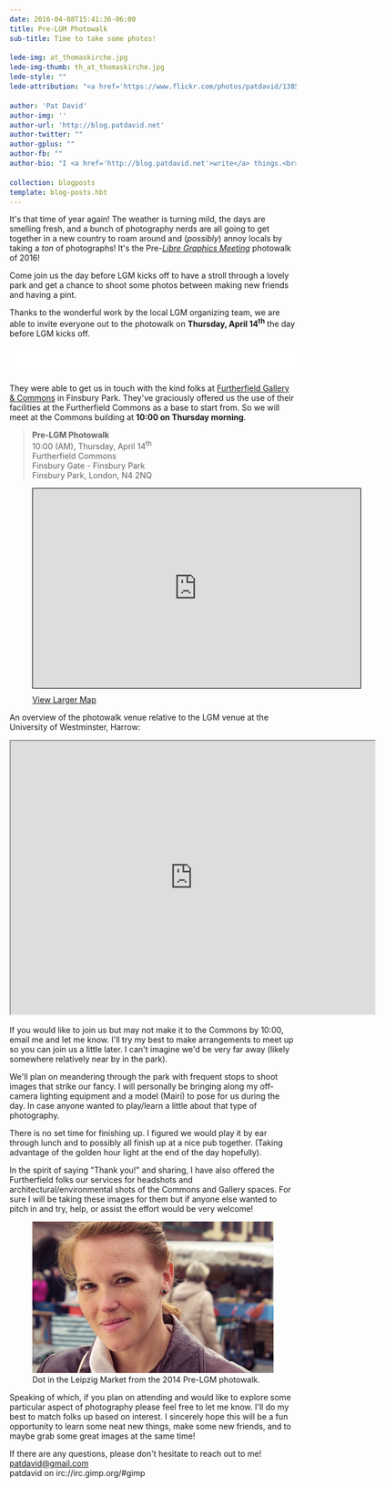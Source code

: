 ```yaml
---
date: 2016-04-08T15:41:36-06:00
title: Pre-LGM Photowalk
sub-title: Time to take some photos!

lede-img: at_thomaskirche.jpg
lede-img-thumb: th_at_thomaskirche.jpg
lede-style: ""
lede-attribution: "<a href='https://www.flickr.com/photos/patdavid/13855619523'>At Thomaskirche</a> by Pat David <span class='cc'><a href='https://creativecommons.org/licenses/by-sa/2.0/'>cba</a></span>"

author: 'Pat David'
author-img: ''
author-url: 'http://blog.patdavid.net'
author-twitter: ""
author-gplus: ""
author-fb: ""
author-bio: "I <a href='http://blog.patdavid.net'>write</a> things.<br>I <a href='http://www.flickr.com/photos/patdavid'>photograph</a> things.<br>Sometimes they <a href='https://pixls.us'>meet</a>."

collection: blogposts 
template: blog-posts.hbt
---
```


It's that time of year again!  The weather is turning mild, the days are smelling fresh, and a bunch of photography nerds are all going to get together in a new country to roam around and (_possibly_) annoy locals by taking a _ton_ of photographs! It's the Pre-[_Libre Graphics Meeting_][lgm2016] photowalk of 2016!

[lgm2016]: http://www.libregraphicsmeeting.org/2016/

Come join us the day before LGM kicks off to have a stroll through a lovely park and get a chance to shoot some photos between making new friends and having a pint. 

<!-- more -->

Thanks to the wonderful work by the local LGM organizing team, we are able to invite everyone out to the photowalk on **Thursday, April 14<sup>th</sup>** the day before LGM kicks off.

<a href='http://www.furtherfield.org/gallery/about'>
<img src='furtherfield_header.png' alt='Furtherfield Logo' style='background-color: #D3DBD5;'>
</a>

They were able to get us in touch with the kind folks at [Furtherfield Gallery & Commons][furtherfield] in Finsbury Park.  They've graciously offered us the use of their facilities at the Furtherfield Commons as a base to start from.  So we will meet at the Commons building at **10:00 on Thursday morning**.

[furtherfield]: http://www.furtherfield.org/gallery/visit

> __Pre-LGM Photowalk__  
> 10:00 (AM), Thursday, April 14<sup>th</sup>  
> Furtherfield Commons  
> Finsbury Gate - Finsbury Park  
> Finsbury Park, London, N4 2NQ

<figure>
<iframe width="576" height="350" frameborder="0" scrolling="no" marginheight="0" marginwidth="0" src="http://www.openstreetmap.org/export/embed.html?bbox=-0.10637909173965454%2C51.56489127967849%2C-0.1036781072616577%2C51.566525239509325&amp;layer=mapnik&amp;marker=51.56570826693375%2C-0.10502859950065613" style="border: 1px solid black"></iframe>
<figcaption style='margin-top: 0.5rem;'>
<a href="http://www.openstreetmap.org/?mlat=51.56571&amp;mlon=-0.10503#map=19/51.56571/-0.10503">View Larger Map</a>
</figcaption>
</figure>

An overview of the photowalk venue relative to the LGM venue at the University of Westminster, Harrow:

<iframe src="https://www.google.com/maps/d/embed?mid=zYKepeQNftPo.koxL6CFw1nPk" width="640" height="480"></iframe>

If you would like to join us but may not make it to the Commons by 10:00, email me and let me know.  I'll try my best to make arrangements to meet up so you can join us a little later.  I can't imagine we'd be very far away (likely somewhere relatively near by in the park).

We'll plan on meandering through the park with frequent stops to shoot images that strike our fancy.  I will personally be bringing along my off-camera lighting equipment and a model (Mairi) to pose for us during the day.  In case anyone wanted to play/learn a little about that type of photography.

There is no set time for finishing up.  I figured we would play it by ear through lunch and to possibly all finish up at a nice pub together. (Taking advantage of the golden hour light at the end of the day hopefully).

In the spirit of saying "Thank you!" and sharing, I have also offered the Furtherfield folks our services for headshots and architectural/environmental shots of the Commons and Gallery spaces.  For sure I will be taking these images for them but if anyone else wanted to pitch in and try, help, or assist the effort would be very welcome!

<figure>
<img src='dot-leipzig-market.jpg' alt='Dot in the Leipzig Market, 2014'>
<figcaption>
Dot in the Leipzig Market from the 2014 Pre-LGM photowalk.
</figcaption>
</figure>

Speaking of which, if you plan on attending and would like to explore some particular aspect of photography please feel free to let me know.  I'll do my best to match folks up based on interest.  I sincerely hope this will be a fun opportunity to learn some neat new things, make some new friends, and to maybe grab some great images at the same time!

If there are any questions, please don't hesitate to reach out to me!  
<patdavid@gmail.com>  
patdavid on irc://irc.gimp.org/#gimp


